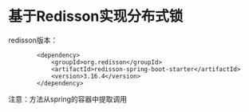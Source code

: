 # 基于Redisson实现分布式锁
redisson版本：
``` 
        <dependency>
            <groupId>org.redisson</groupId>
            <artifactId>redisson-spring-boot-starter</artifactId>
            <version>3.16.4</version>
        </dependency>
```
注意：方法从spring的容器中提取调用
